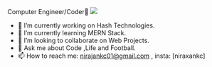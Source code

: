 Computer Engineer/Coder👋
<img src = "https://www.solivatech.com/assets/uploads/media-uploader/mern-stack-development1622729001.png"/> 
- 🔭 I’m currently working on Hash Technologies.
- 🌱 I’m currently learning MERN Stack.
- 👯 I’m looking to collaborate on Web Projects.
- 💬 Ask me about Code ,Life and Football.
- 📫 How to reach me: nirajankc01@gmail.com , insta: [niraxankc]
